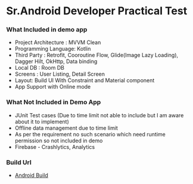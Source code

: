 # Sr.Android Developer Practical Test

### What Included in demo app

- Project Architecture : MVVM Clean
- Programming Language: Kotlin
- Third Party : Retrofit, Cooroutine Flow, Glide(Image Lazy Loading), Dagger Hilt, OkHttp, Data binding
- Local DB : Room DB
- Screens : User Listing,  Detail Screen
- Layout: Build UI With Constraint and Material component
- App Support with Online mode

### What Not Included in Demo App
- JUnit Test cases (Due to time limit not able to include but I am aware about it to implement)
- Offline data management  due to time limit
- As per the requirement no such scenario which need runtime permission so not included in demo
- Firebase  - Crashlytics, Analytics

### Build Url
- [Android Build](Shrenik_Practical_demo.apk)
